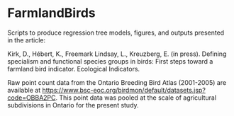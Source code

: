 # FarmlandBirds

Scripts to produce regression tree models, figures, and outputs presented in the article:

Kirk, D., Hébert, K., Freemark Lindsay, L., Kreuzberg, E. (in press). Defining specialism and functional species groups in birds: First steps toward a farmland bird indicator. Ecological Indicators.
 
Raw point count data from the Ontario Breeding Bird Atlas (2001-2005) are available at https://www.bsc-eoc.org/birdmon/default/datasets.jsp?code=OBBA2PC. This point data was pooled at the scale of agricultural subdivisions in Ontario for the present study.
